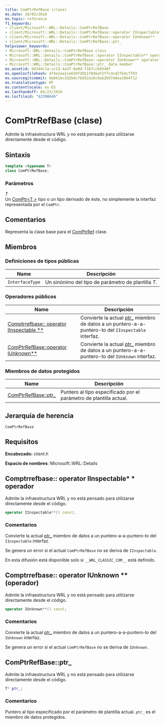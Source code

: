 ```yaml
---
title: ComPtrRefBase (clase)
ms.date: 10/03/2018
ms.topic: reference
f1_keywords:
- client/Microsoft::WRL::Details::ComPtrRefBase
- client/Microsoft::WRL::Details::ComPtrRefBase::operator IInspectable**
- client/Microsoft::WRL::Details::ComPtrRefBase::operator IUnknown**
- client/Microsoft::WRL::Details::ComPtrRefBase::ptr_
helpviewer_keywords:
- Microsoft::WRL::Details::ComPtrRefBase class
- Microsoft::WRL::Details::ComPtrRefBase::operator IInspectable** operator
- Microsoft::WRL::Details::ComPtrRefBase::operator IUnknown** operator
- Microsoft::WRL::Details::ComPtrRefBase::ptr_ data member
ms.assetid: 6d344c1a-cc13-4a3f-8a0d-f167ccb9348f
ms.openlocfilehash: df4e2aa1ce650fd5b1f04baf2f7c4cd2fb4cff93
ms.sourcegitcommit: 0ab61bc3d2b6cfbd52a16c6ab2b97a8ea1864f12
ms.translationtype: MT
ms.contentlocale: es-ES
ms.lasthandoff: 04/23/2019
ms.locfileid: "62398646"
---
```

# <a name="comptrrefbase-class"></a>ComPtrRefBase (clase)

Admite la infraestructura WRL y no está pensado para utilizarse directamente desde el código.

## <a name="syntax"></a>Sintaxis

```cpp
template <typename T>
class ComPtrRefBase;
```

### <a name="parameters"></a>Parámetros

*T*<br/>
Un [ComPtr\<T >](comptr-class.md) tipo o un tipo derivado de éste, no simplemente la interfaz representada por el `ComPtr`.

## <a name="remarks"></a>Comentarios

Representa la clase base para el [ComPtrRef](comptrref-class.md) clase.

## <a name="members"></a>Miembros

### <a name="public-typedefs"></a>Definiciones de tipos públicas

Name            | Descripción
--------------- | -------------------------------------------------
`InterfaceType` | Un sinónimo del tipo de parámetro de plantilla *T*.

### <a name="public-operators"></a>Operadores públicos

Name                                                                       | Descripción
-------------------------------------------------------------------------- | -----------------------------------------------------------------------------------------------------
[Comptrrefbase:: operator IInspectable **](#operator-iinspectable-star-star) | Convierte la actual [ptr_](#ptr) miembro de datos a un puntero-a-a-puntero-to del `IInspectable` interfaz.
[ComPtrRefBase::operator IUnknown**](#operator-iunknown-star-star)         | Convierte la actual [ptr_](#ptr) miembro de datos a un puntero-a-a-puntero-to del `IUnknown` interfaz.

### <a name="protected-data-members"></a>Miembros de datos protegidos

Name                        | Descripción
--------------------------- | ----------------------------------------------------------------
[ComPtrRefBase::ptr_](#ptr) | Puntero al tipo especificado por el parámetro de plantilla actual.

## <a name="inheritance-hierarchy"></a>Jerarquía de herencia

`ComPtrRefBase`

## <a name="requirements"></a>Requisitos

**Encabezado:** client.h

**Espacio de nombres**: Microsoft::WRL::Details

## <a name="operator-iinspectable-star-star"></a>Comptrrefbase:: operator IInspectable\* \* operador

Admite la infraestructura WRL y no está pensado para utilizarse directamente desde el código.

```cpp
operator IInspectable**() const;
```

### <a name="remarks"></a>Comentarios

Convierte la actual [ptr_](#ptr) miembro de datos a un puntero-a-a-puntero-to del `IInspectable` interfaz.

Se genera un error si el actual `ComPtrRefBase` no se deriva de `IInspectable`.

En esta difusión está disponible solo si `__WRL_CLASSIC_COM__` está definido.

## <a name="operator-iunknown-star-star"></a>Comptrrefbase:: operator IUnknown ** (operador)

Admite la infraestructura WRL y no está pensado para utilizarse directamente desde el código.

```cpp
operator IUnknown**() const;
```

### <a name="remarks"></a>Comentarios

Convierte la actual [ptr_](#ptr) miembro de datos a un puntero-a-a-puntero-to del `IUnknown` interfaz.

Se genera un error si el actual `ComPtrRefBase` no se deriva de `IUnknown`.

## <a name="ptr"></a>ComPtrRefBase::ptr_

Admite la infraestructura WRL y no está pensado para utilizarse directamente desde el código.

```cpp
T* ptr_;
```

### <a name="remarks"></a>Comentarios

Puntero al tipo especificado por el parámetro de plantilla actual. `ptr_` es el miembro de datos protegidos.
